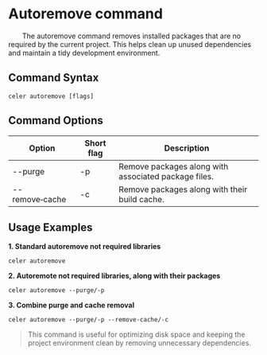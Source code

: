 # Autoremove command

&emsp;&emsp;The autoremove command removes installed packages that are no required by the current project. This helps clean up unused dependencies and maintain a tidy development environment.

## Command Syntax

```shell
celer autoremove [flags]  
```

## Command Options

| Option	        | Short flag | Description                                              	|
| ----------------- | ---------- | ------------------------------------------------------------ |
| --purge           | -p         | Remove packages along with associated package files.   |
| --remove‑cache	| -c	     | Remove packages along with their build cache.	            |

## Usage Examples

**1. Standard autoremove not required libraries**

```shell
celer autoremove  
```

**2. Autoremote not required libraries, along with their packages**

```shell
celer autoremove --purge/-p
```

**3. Combine purge and cache removal**

```shell
celer autoremove --purge/-p --remove-cache/-c  
```

>This command is useful for optimizing disk space and keeping the project environment clean by removing unnecessary dependencies.
